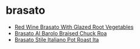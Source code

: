 # brasato

 * [Red Wine Brasato With Glazed Root Vegetables](../index/r/red-wine-brasato-with-glazed-root-vegetables-237035.json)
 * [Brasato Al Barolo   Braised Chuck Roa](../index/b/brasato-al-barolo---braised-chuck-roa.json)
 * [Brasato Stile Italiano Pot Roast Ita](../index/b/brasato-stile-italiano-pot-roast-ita.json)
